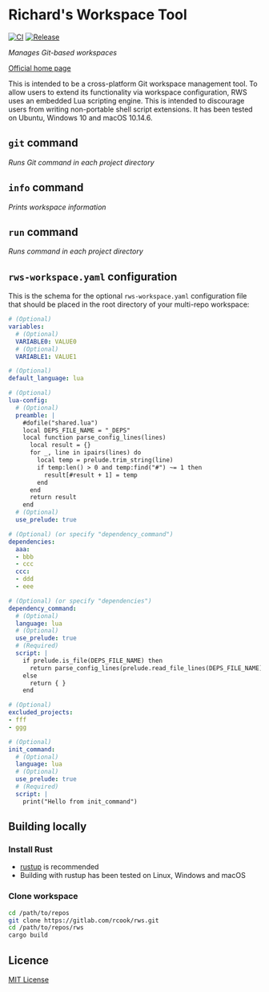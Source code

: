 # Richard's Workspace Tool

[![CI](https://github.com/rcook/rws/actions/workflows/ci.yaml/badge.svg)][ci-workflow]
[![Release](https://github.com/rcook/rws/actions/workflows/release.yaml/badge.svg)][release-workflow]

_Manages Git-based workspaces_

[Official home page][home]

This is intended to be a cross-platform Git workspace management tool. To allow users to extend its functionality via workspace configuration, RWS uses an embedded Lua scripting engine. This is intended to discourage users from writing non-portable shell script extensions. It has been tested on Ubuntu, Windows 10 and macOS 10.14.6.

## `git` command

_Runs Git command in each project directory_

## `info` command

_Prints workspace information_

## `run` command

_Runs command in each project directory_

## `rws-workspace.yaml` configuration

This is the schema for the optional `rws-workspace.yaml` configuration file that should be placed in the root directory of your multi-repo workspace:

```yaml
# (Optional)
variables:
  # (Optional)
  VARIABLE0: VALUE0
  # (Optional)
  VARIABLE1: VALUE1

# (Optional)
default_language: lua

# (Optional)
lua-config:
  # (Optional)
  preamble: |
    #dofile("shared.lua")
    local DEPS_FILE_NAME = "_DEPS"
    local function parse_config_lines(lines)
      local result = {}
      for _, line in ipairs(lines) do
        local temp = prelude.trim_string(line)
        if temp:len() > 0 and temp:find("#") ~= 1 then
          result[#result + 1] = temp
        end
      end
      return result
    end
  # (Optional)
  use_prelude: true

# (Optional) (or specify "dependency_command")
dependencies:
  aaa:
  - bbb
  - ccc
  ccc:
  - ddd
  - eee

# (Optional) (or specify "dependencies")
dependency_command:
  # (Optional)
  language: lua
  # (Optional)
  use_prelude: true
  # (Required)
  script: |
    if prelude.is_file(DEPS_FILE_NAME) then
      return parse_config_lines(prelude.read_file_lines(DEPS_FILE_NAME))
    else
      return { }
    end

# (Optional)
excluded_projects:
- fff
- ggg

# (Optional)
init_command:
  # (Optional)
  language: lua
  # (Optional)
  use_prelude: true
  # (Required)
  script: |
    print("Hello from init_command")
```

## Building locally

### Install Rust

* [rustup][rustup] is recommended
* Building with rustup has been tested on Linux, Windows and macOS

### Clone workspace

```bash
cd /path/to/repos
git clone https://gitlab.com/rcook/rws.git
cd /path/to/repos/rws
cargo build
```

## Licence

[MIT License][licence]

[ci-workflow]: https://github.com/rcook/rws/actions/workflows/ci.yaml
[home]: https://github.com/rcook/rws
[licence]: LICENSE
[release-workflow]: https://github.com/rcook/rws/actions/workflows/release.yaml
[rustup]: https://rustup.rs/
